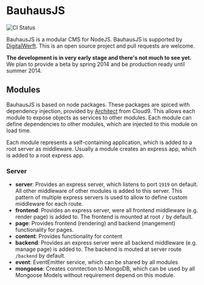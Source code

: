 # BauhausJS

![CI Status](https://travis-ci.org/bauhausjs/bauhausjs.png)

BauhausJS is a modular CMS for NodeJS. BauhausJS is supported by [DigitalWerft](http://digitalwerft.com). This is an open source project and pull requests are welcome.

**The development is in very early stage and there's not much to see yet.** We plan to provide a beta by spring 2014 and be production ready until summer 2014.


## Modules

BauhausJS is based on node packages. These packages are spiced with dependency injection, provided by [Architect](https://github.com/c9/architect) from Cloud9. This allows each module to expose objects as services to other modules. Each module can define dependencies to other modules, which are injected to this module on load time.

Each module represents a self-containing application, which is added to a root server as middleware. Usually a module creates an express app, which is added to a root express app.

### Server

* **server**: Provides an express server, which listens to port `1919` on default. All other middleware of other modules is added to this server. This pattern of multiple express servers is used to allow to define custom middleware for each route. 
* **frontend**: Provides an express server, were all frontend middleware (e.g. render page) is added to. The frontend is mounted at root `/` by default.
* **page**: Provides frontend (rendering) and backend (mangement) functionality for pages.
* **content**: Provides functionality for content 
* **backend**: Provides an express server were all backend middleware (e.g. manage page) is added to. The backend is mouted at server route `/backend` by default.
* **event**: EventEmitter service, which can be shared by all modules
* **mongoose**: Creates conntection to MongoDB, which can be used by all Mongoose Models without requirement depend on this module.




